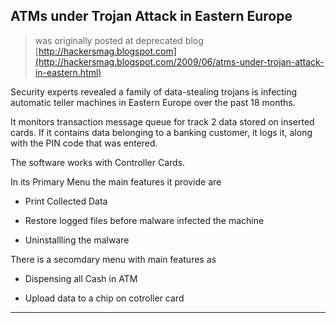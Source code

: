 ## ATMs under Trojan Attack in Eastern Europe

> was originally posted at deprecated blog [http://hackersmag.blogspot.com](http://hackersmag.blogspot.com/2009/06/atms-under-trojan-attack-in-eastern.html)

Security experts revealed a family of data-stealing trojans is infecting automatic teller machines in Eastern Europe over the past 18 months.

It monitors transaction message queue for track 2 data stored on inserted cards. If it contains data belonging to a banking customer, it logs it, along with the PIN code that was entered.

The software works with Controller Cards.


In its Primary Menu the main features it provide are

* Print Collected Data

* Restore logged files before malware infected the machine

* Uninstallling the malware


There is a secomdary menu with main features as

* Dispensing all Cash in ATM

* Upload data to a chip on cotroller card

---
